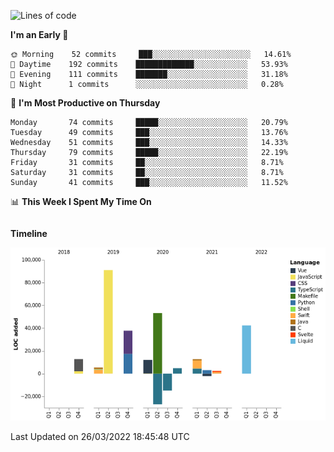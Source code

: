 <!--START_SECTION:waka-->
![Lines of code](https://img.shields.io/badge/From%20Hello%20World%20I%27ve%20Written-234%20Thousand%20lines%20of%20code-blue)

**I'm an Early 🐤** 

```text
🌞 Morning    52 commits     ███░░░░░░░░░░░░░░░░░░░░░░   14.61% 
🌆 Daytime    192 commits    █████████████░░░░░░░░░░░░   53.93% 
🌃 Evening    111 commits    ███████░░░░░░░░░░░░░░░░░░   31.18% 
🌙 Night      1 commits      ░░░░░░░░░░░░░░░░░░░░░░░░░   0.28%

```
📅 **I'm Most Productive on Thursday** 

```text
Monday       74 commits     █████░░░░░░░░░░░░░░░░░░░░   20.79% 
Tuesday      49 commits     ███░░░░░░░░░░░░░░░░░░░░░░   13.76% 
Wednesday    51 commits     ███░░░░░░░░░░░░░░░░░░░░░░   14.33% 
Thursday     79 commits     █████░░░░░░░░░░░░░░░░░░░░   22.19% 
Friday       31 commits     ██░░░░░░░░░░░░░░░░░░░░░░░   8.71% 
Saturday     31 commits     ██░░░░░░░░░░░░░░░░░░░░░░░   8.71% 
Sunday       41 commits     ███░░░░░░░░░░░░░░░░░░░░░░   11.52%

```


📊 **This Week I Spent My Time On** 

```text
```

**Timeline**

![Chart not found](https://raw.githubusercontent.com/johann-lr/johann-lr/master/charts/bar_graph.png) 


 Last Updated on 26/03/2022 18:45:48 UTC
<!--END_SECTION:waka-->
